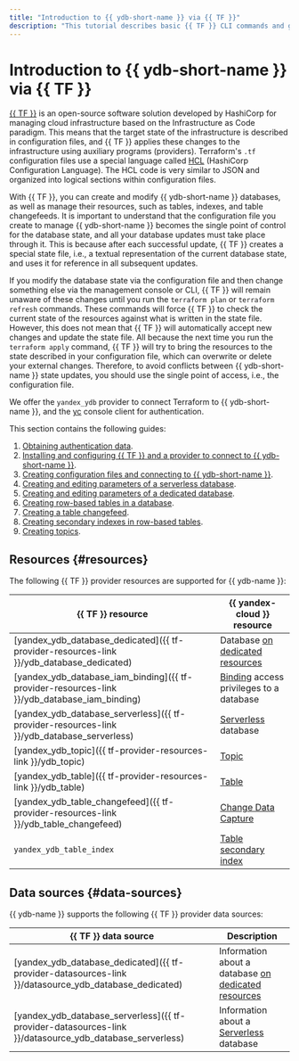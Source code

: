 ```yaml
---
title: "Introduction to {{ ydb-short-name }} via {{ TF }}"
description: "This tutorial describes basic {{ TF }} CLI commands and gives the list of guides on how to use {{ ydb-short-name }} via {{ TF }}."
---
```


# Introduction to {{ ydb-short-name }} via {{ TF }}

[{{ TF }}](https://www.terraform.io) is an open-source software solution developed by HashiCorp for managing cloud infrastructure based on the Infrastructure as Code paradigm. This means that the target state of the infrastructure is described in configuration files, and {{ TF }} applies these changes to the infrastructure using auxiliary programs (providers). Terraform's `.tf` configuration files use a special language called [HCL](https://developer.hashicorp.com/terraform/language/syntax) (HashiCorp Configuration Language). The HCL code is very similar to JSON and organized into logical sections within configuration files.

With {{ TF }}, you can create and modify {{ ydb-short-name }} databases, as well as manage their resources, such as tables, indexes, and table changefeeds. It is important to understand that the configuration file you create to manage {{ ydb-short-name }} becomes the single point of control for the database state, and all your database updates must take place through it. This is because after each successful update, {{ TF }} creates a special state file, i.e., a textual representation of the current database state, and uses it for reference in all subsequent updates.

If you modify the database state via the configuration file and then change something else via the management console or CLI, {{ TF }} will remain unaware of these changes until you run the `terraform plan` or `terraform refresh` commands. These commands will force {{ TF }} to check the current state of the resources against what is written in the state file. However, this does not mean that {{ TF }} will automatically accept new changes and update the state file. All because the next time you run the `terraform apply` command, {{ TF }} will try to bring the resources to the state described in your configuration file, which can overwrite or delete your external changes. Therefore, to avoid conflicts between {{ ydb-short-name }} state updates, you should use the single point of access, i.e., the configuration file.

We offer the `yandex_ydb` provider to connect Terraform to {{ ydb-short-name }}, and the [yc](../../cli/quickstart.md) console client for authentication.

This section contains the following guides:
1. [Obtaining authentication data](credentials.md).
1. [Installing and configuring {{ TF }} and a provider to connect to {{ ydb-short-name }}](install.md).
1. [Creating configuration files and connecting to {{ ydb-short-name }}](configure.md).
1. [Creating and editing parameters of a serverless database](serverless-database.md).
1. [Creating and editing parameters of a dedicated database](dedicated-database.md).
1. [Creating row-based tables in a database](row-tables.md).
1. [Creating a table changefeed](cdc.md).
1. [Creating secondary indexes in row-based tables](row-tables-secondary-index.md).
1. [Creating topics](topic.md).

## Resources {#resources}

The following {{ TF }} provider resources are supported for {{ ydb-name }}:

| **{{ TF }} resource** | **{{ yandex-cloud }} resource** |
| --- | --- |
| [yandex_ydb_database_dedicated]({{ tf-provider-resources-link }}/ydb_database_dedicated) | Database [on dedicated resources](../concepts/resources.md#resource-presets) |
| [yandex_ydb_database_iam_binding]({{ tf-provider-resources-link }}/ydb_database_iam_binding) | [Binding](../../iam/concepts/access-control/index.md#access-bindings) access privileges to a database |
| [yandex_ydb_database_serverless]({{ tf-provider-resources-link }}/ydb_database_serverless) | [Serverless](../concepts/resources.md#serverless) database |
| [yandex_ydb_topic]({{ tf-provider-resources-link }}/ydb_topic) | [Topic](https://ydb.tech/docs/en/concepts/topic) |
| [yandex_ydb_table]({{ tf-provider-resources-link }}/ydb_table) | [Table](https://ydb.tech/docs/en/concepts/datamodel/table) |
| [yandex_ydb_table_changefeed]({{ tf-provider-resources-link }}/ydb_table_changefeed) | [Change Data Capture](https://ydb.tech/docs/en/concepts/cdc) |
| `yandex_ydb_table_index` | [Table secondary index](https://ydb.tech/docs/en/concepts/secondary_indexes) |

## Data sources {#data-sources}

{{ ydb-name }} supports the following {{ TF }} provider data sources:

| **{{ TF }} data source** | **Description** |
| --- | --- |
| [yandex_ydb_database_dedicated]({{ tf-provider-datasources-link }}/datasource_ydb_database_dedicated) | Information about a database [on dedicated resources](../concepts/resources.md#resource-presets) |
| [yandex_ydb_database_serverless]({{ tf-provider-datasources-link }}/datasource_ydb_database_serverless) | Information about a [Serverless](../concepts/resources.md#serverless) database |
